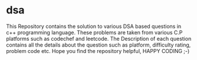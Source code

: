 # dsa
This Repository contains the solution to various DSA based questions in c++ programming language.
These problems are taken from various C.P platforms such as codechef and leetcode.
The Description of each question contains all the details about the question such as platform, difficulty rating, problem code etc.
Hope you find the repository helpful, HAPPY CODING ;-)
